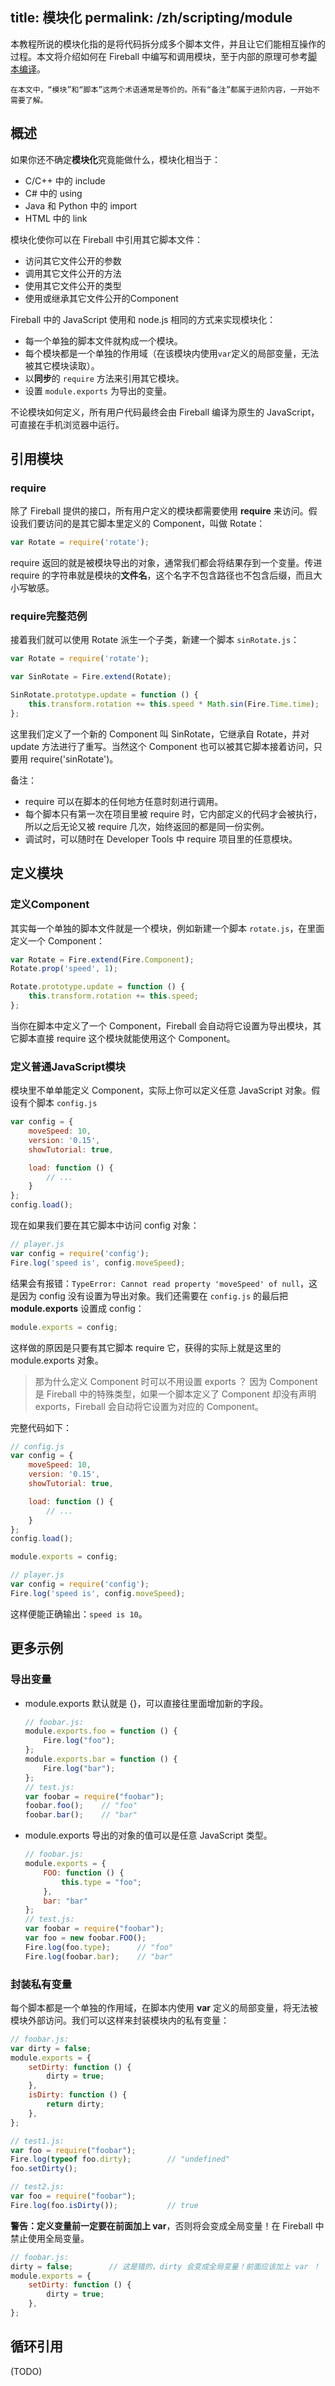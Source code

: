 title: 模块化
permalink: /zh/scripting/module
---

本教程所说的模块化指的是将代码拆分成多个脚本文件，并且让它们能相互操作的过程。本文将介绍如何在 Fireball 中编写和调用模块，至于内部的原理可参考[脚本编译](/zh/dev/core/script-building)。

```
在本文中，“模块”和“脚本”这两个术语通常是等价的。所有“备注”都属于进阶内容，一开始不需要了解。
```

## 概述

如果你还不确定**模块化**究竟能做什么，模块化相当于：  
- C/C++ 中的 include
- C# 中的 using
- Java 和 Python 中的 import
- HTML 中的 link

模块化使你可以在 Fireball 中引用其它脚本文件：  
- 访问其它文件公开的参数
- 调用其它文件公开的方法
- 使用其它文件公开的类型
- 使用或继承其它文件公开的Component

Fireball 中的 JavaScript 使用和 node.js 相同的方式来实现模块化：  
- 每一个单独的脚本文件就构成一个模块。
- 每个模块都是一个单独的作用域（在该模块内使用`var`定义的局部变量，无法被其它模块读取）。
- 以**同步**的 `require` 方法来引用其它模块。
- 设置 `module.exports` 为导出的变量。

不论模块如何定义，所有用户代码最终会由 Fireball 编译为原生的 JavaScript，可直接在手机浏览器中运行。

## 引用模块

### require

除了 Fireball 提供的接口，所有用户定义的模块都需要使用 **require** 来访问。假设我们要访问的是其它脚本里定义的 Component，叫做 Rotate：

```js
var Rotate = require('rotate');
```

require 返回的就是被模块导出的对象，通常我们都会将结果存到一个变量。传进 require 的字符串就是模块的**文件名**，这个名字不包含路径也不包含后缀，而且大小写敏感。

### require完整范例

接着我们就可以使用 Rotate 派生一个子类，新建一个脚本 `sinRotate.js`：

```js
var Rotate = require('rotate');

var SinRotate = Fire.extend(Rotate);

SinRotate.prototype.update = function () {
    this.transform.rotation += this.speed * Math.sin(Fire.Time.time);
};
```

这里我们定义了一个新的 Component 叫 SinRotate，它继承自 Rotate，并对 update 方法进行了重写。当然这个 Component 也可以被其它脚本接着访问，只要用 require('sinRotate')。

备注：
  - require 可以在脚本的任何地方任意时刻进行调用。
  - 每个脚本只有第一次在项目里被 require 时，它内部定义的代码才会被执行，所以之后无论又被 require 几次，始终返回的都是同一份实例。
  - 调试时，可以随时在 Developer Tools 中 require 项目里的任意模块。

## <a name="define"></a>定义模块

### 定义Component

其实每一个单独的脚本文件就是一个模块，例如新建一个脚本 `rotate.js`，在里面定义一个 Component：

```js
var Rotate = Fire.extend(Fire.Component);
Rotate.prop('speed', 1);

Rotate.prototype.update = function () {
    this.transform.rotation += this.speed;
};
```

当你在脚本中定义了一个 Component，Fireball 会自动将它设置为导出模块，其它脚本直接 require 这个模块就能使用这个 Component。

### 定义普通JavaScript模块

模块里不单单能定义 Component，实际上你可以定义任意 JavaScript 对象。假设有个脚本 `config.js`

```js
var config = {
    moveSpeed: 10,
    version: '0.15',
    showTutorial: true,

    load: function () {
        // ...
    }
};
config.load();
```

现在如果我们要在其它脚本中访问 config 对象：

```js
// player.js
var config = require('config');
Fire.log('speed is', config.moveSpeed);
```

结果会有报错：`TypeError: Cannot read property 'moveSpeed' of null`，这是因为 config 没有设置为导出对象。我们还需要在 `config.js` 的最后把 **module.exports** 设置成 config：

```js
module.exports = config;
```

这样做的原因是只要有其它脚本 require 它，获得的实际上就是这里的 module.exports 对象。

> 那为什么定义 Component 时可以不用设置 exports ？
  因为 Component 是 Fireball 中的特殊类型，如果一个脚本定义了 Component 却没有声明 exports，Fireball 会自动将它设置为对应的 Component。

完整代码如下：

```js
// config.js
var config = {
    moveSpeed: 10,
    version: '0.15',
    showTutorial: true,

    load: function () {
        // ...
    }
};
config.load();

module.exports = config;
```
```js
// player.js
var config = require('config');
Fire.log('speed is', config.moveSpeed);
```

这样便能正确输出：`speed is 10`。

## 更多示例

### 导出变量

- module.exports 默认就是 {}，可以直接往里面增加新的字段。

    ```js
    // foobar.js:
    module.exports.foo = function () {
        Fire.log("foo");
    };
    module.exports.bar = function () {
        Fire.log("bar");
    };
    // test.js:
    var foobar = require("foobar");
    foobar.foo();    // "foo"
    foobar.bar();    // "bar"
    ```
- module.exports 导出的对象的值可以是任意 JavaScript 类型。

    ```js
    // foobar.js:
    module.exports = {
        FOO: function () {
            this.type = "foo";
        },
        bar: "bar"
    };
    // test.js:
    var foobar = require("foobar");
    var foo = new foobar.FOO();
    Fire.log(foo.type);      // "foo"
    Fire.log(foobar.bar);    // "bar"
    ```

### 封装私有变量

每个脚本都是一个单独的作用域，在脚本内使用 **var** 定义的局部变量，将无法被模块外部访问。我们可以这样来封装模块内的私有变量：

```js
// foobar.js:
var dirty = false;
module.exports = {
    setDirty: function () {
        dirty = true;
    },
    isDirty: function () {
        return dirty;
    },
};

// test1.js:
var foo = require("foobar");
Fire.log(typeof foo.dirty);        // "undefined"
foo.setDirty();

// test2.js:
var foo = require("foobar");
Fire.log(foo.isDirty());           // true
```

**警告：定义变量前一定要在前面加上 var**，否则将会变成全局变量！在 Fireball 中禁止使用全局变量。

```js
// foobar.js:
dirty = false;        // 这是错的，dirty 会变成全局变量！前面应该加上 var ！
module.exports = {
    setDirty: function () {
        dirty = true;
    },
};
```

## 循环引用

(TODO)

